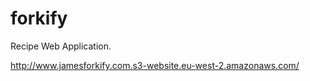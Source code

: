 # forkify

Recipe Web Application. 

http://www.jamesforkify.com.s3-website.eu-west-2.amazonaws.com/
